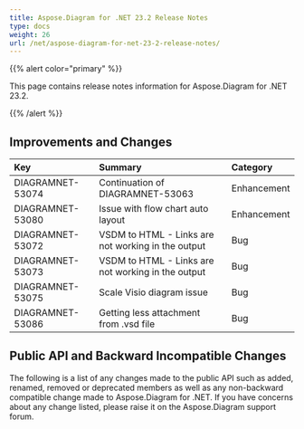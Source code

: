 ```yaml
---
title: Aspose.Diagram for .NET 23.2 Release Notes
type: docs
weight: 26
url: /net/aspose-diagram-for-net-23-2-release-notes/
---
```


{{% alert color="primary" %}} 

This page contains release notes information for Aspose.Diagram for .NET 23.2.

{{% /alert %}} 
## **Improvements and Changes**

|**Key**|**Summary**|**Category**|
| :- | :- | :- |
|DIAGRAMNET-53074|Continuation of DIAGRAMNET-53063|Enhancement|
|DIAGRAMNET-53080|Issue with flow chart auto layout|Enhancement|
|DIAGRAMNET-53072|VSDM to HTML - Links are not working in the output|Bug|
|DIAGRAMNET-53073|VSDM to HTML - Links are not working in the output|Bug|
|DIAGRAMNET-53075|Scale Visio diagram issue|Bug|
|DIAGRAMNET-53086|Getting less attachment from .vsd file|Bug|

## **Public API and Backward Incompatible Changes**
The following is a list of any changes made to the public API such as added, renamed, removed or deprecated members as well as any non-backward compatible change made to Aspose.Diagram for .NET. If you have concerns about any change listed, please raise it on the Aspose.Diagram support forum.
